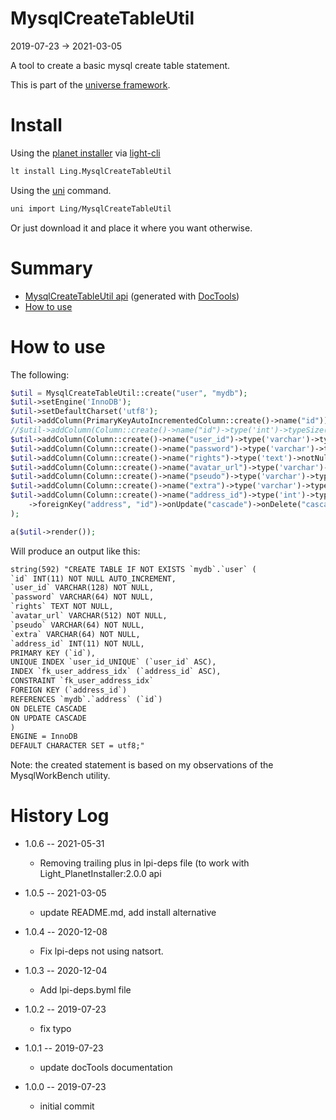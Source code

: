 MysqlCreateTableUtil
===========
2019-07-23 -> 2021-03-05



A tool to create a basic mysql create table statement.


This is part of the [universe framework](https://github.com/karayabin/universe-snapshot).


Install
==========
Using the [planet installer](https://github.com/lingtalfi/Light_PlanetInstaller) via [light-cli](https://github.com/lingtalfi/Light_Cli)
```bash
lt install Ling.MysqlCreateTableUtil
```

Using the [uni](https://github.com/lingtalfi/universe-naive-importer) command.
```bash
uni import Ling/MysqlCreateTableUtil
```

Or just download it and place it where you want otherwise.






Summary
===========
- [MysqlCreateTableUtil api](https://github.com/lingtalfi/MysqlCreateTableUtil/blob/master/doc/api/Ling/MysqlCreateTableUtil.md) (generated with [DocTools](https://github.com/lingtalfi/DocTools))
- [How to use](#how-to-use)



How to use
===========


The following:

```php
$util = MysqlCreateTableUtil::create("user", "mydb");
$util->setEngine('InnoDB');
$util->setDefaultCharset('utf8');
$util->addColumn(PrimaryKeyAutoIncrementedColumn::create()->name("id"));
//$util->addColumn(Column::create()->name("id")->type('int')->typeSize(11)->notNullable()->autoIncrement()->primaryKey());
$util->addColumn(Column::create()->name("user_id")->type('varchar')->typeSize(128)->notNullable()->uniqueIndex());
$util->addColumn(Column::create()->name("password")->type('varchar')->typeSize(64)->notNullable());
$util->addColumn(Column::create()->name("rights")->type('text')->notNullable());
$util->addColumn(Column::create()->name("avatar_url")->type('varchar')->typeSize(512)->notNullable());
$util->addColumn(Column::create()->name("pseudo")->type('varchar')->typeSize(64)->notNullable());
$util->addColumn(Column::create()->name("extra")->type('varchar')->typeSize(64)->notNullable());
$util->addColumn(Column::create()->name("address_id")->type('int')->typeSize(11)->notNullable()
    ->foreignKey("address", "id")->onUpdate("cascade")->onDelete("cascade")
);

a($util->render());
```

Will produce an output like this:

```html
string(592) "CREATE TABLE IF NOT EXISTS `mydb`.`user` (
`id` INT(11) NOT NULL AUTO_INCREMENT,
`user_id` VARCHAR(128) NOT NULL,
`password` VARCHAR(64) NOT NULL,
`rights` TEXT NOT NULL,
`avatar_url` VARCHAR(512) NOT NULL,
`pseudo` VARCHAR(64) NOT NULL,
`extra` VARCHAR(64) NOT NULL,
`address_id` INT(11) NOT NULL,
PRIMARY KEY (`id`),
UNIQUE INDEX `user_id_UNIQUE` (`user_id` ASC),
INDEX `fk_user_address_idx` (`address_id` ASC),
CONSTRAINT `fk_user_address_idx`
FOREIGN KEY (`address_id`)
REFERENCES `mydb`.`address` (`id`)
ON DELETE CASCADE
ON UPDATE CASCADE
)
ENGINE = InnoDB
DEFAULT CHARACTER SET = utf8;"

```


Note: the created statement is based on my observations of the MysqlWorkBench utility.



History Log
=============

- 1.0.6 -- 2021-05-31

    - Removing trailing plus in lpi-deps file (to work with Light_PlanetInstaller:2.0.0 api

- 1.0.5 -- 2021-03-05

    - update README.md, add install alternative

- 1.0.4 -- 2020-12-08

    - Fix lpi-deps not using natsort.

- 1.0.3 -- 2020-12-04

    - Add lpi-deps.byml file

- 1.0.2 -- 2019-07-23

    - fix typo 
    
- 1.0.1 -- 2019-07-23

    - update docTools documentation 
    
- 1.0.0 -- 2019-07-23

    - initial commit